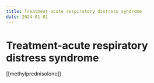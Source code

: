 ```yaml
---
title: Treatment-acute respiratory distress syndrome
date: 2024-01-01
---
```

# Treatment-acute respiratory distress syndrome

[[methylprednisolone]]
